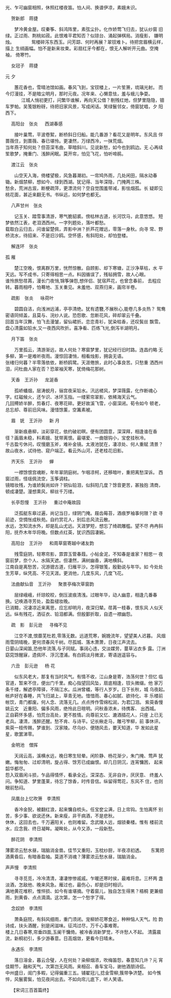 <!-- { "loadSidebar": true } -->
光、乍可幽窗相照，休照红楼夜笛。怕人间、换谱伊凉，素娥未识。　　　　 

　
贺新郎　蒋捷 

　　梦冷黄金屋。叹秦筝、斜鸿阵里，素弦尘扑。化作娇莺飞归去，犹认纱窗
旧绿。正过雨、荆桃如菽。此恨难平君知否？似琼台、涌起弹棋局。消瘦影，
嫌明烛。
　 
　　 鸳楼碎泻东西玉。问芳踪、何时再展？翠钗难卜。待把宫眉横云样，描上
生绡画幅。怕不是新来妆束。彩扇红牙今都在，恨无人解听开元曲。空掩袖，
倚寒竹。 

　
女冠子　蒋捷

元 夕 

　　蕙花香也，雪晴池馆如画。春风飞到，宝钗楼上，一片笙箫，琉璃光射。
而今灯漫挂，不是暗尘明月，那时元夜。况年来、心懒意怯，羞与蛾儿争耍。
　 
　　 江城人悄初更打，问繁华谁解，再向天公借？剔残红灺，但梦里隐隐，钿
车罗帕。吴笺银粉砑，待把旧家风景，写成闲话。笑绿鬟邻女，倚窗犹唱，夕
阳西下。　　　　　　　　　　　　　　　　　　　　　　　　　　　　　　 

　
高阳台　张炎
　 
西湖春感 

　　接叶巢莺，平波卷絮，断桥斜日归船。能几番游？看花又是明年。东风且
伴蔷薇住，到蔷薇、春已堪怜。更凄然，万绿西冷，一抹荒烟。　　　　　　
　 
　　 当年燕子知何处？但苔深韦曲，草暗斜川。见说新愁，如今也到鸥边。无
心再续笙歌梦，掩重门、浅醉闲眠。莫开帘，怕见飞花，怕听啼鹃。　　　　 

　
渡江云　张炎 

　　山空天入海，倚楼望极，风急暮潮初。一帘鸠外雨，几处闲田，隔水动春
锄。新烟禁柳，想如今、绿到西湖。犹记得、当年深隐，门掩两三株。　　　
　 
　　 愁余，荒洲古溆，断梗疏萍，更漂流何？空自觉围羞带减，影怯烟孤。长
疑即见桃花面，甚近来翻无书。书纵远，如何梦也都无。　　　　　　　　　 

　
八声甘州　张炎 

　　记玉关、踏雪事清游，寒气脆貂裘。傍枯林古道，长河饮马，此意悠悠。
短梦依然江表，老泪洒西州。一字列题处，落叶都愁。　　　　　　　　　　
　 
　　 载取白云归去，问谁留楚佩，弄影中洲？折芦花赠远，零落一身秋。向寻
常、野桥流水，待招来、不是旧沙鸥。空怀感，有斜阳处，却怕登楼。　　　 

　
解连环　张炎

孤 雁 

　　楚江空晚，恨离群万里，恍然惊散。自顾影、却下寒塘，正沙净草枯，水
平天远。写不成书，只寄得相思一点。料因循误了，残毡拥雪，故人心眼。　
　 
　　 谁怜旅愁荏苒，漫长门夜悄,锦筝弹怨,想伴侣、犹宿芦花，也曾念春前，
去程应转。暮雨相呼，怕蓦地、玉关重见。未羞他、双燕归来，画帘半卷。　 

　
疏影　张炎
　 
咏荷叶 

　　碧圆自洁，向浅洲远浦，亭亭清绝。犹有遗簪,不展秋心,能卷几多炎热？
鸳鸯密语同倾盖，且莫与、浣纱人说。恐怨歌、忽断花风，碎却翠云千叠。　
　 
　　 回首当年汉舞，怕飞去漫皱，留仙裙折。恋恋青衫，犹染枯香，还叹鬓丝
飘雪。盘心清露如铅水,又一夜西风吹折。喜净看、匹练飞光,倒泻半湖明月。 

　
月下笛　张炎 

　　万里孤云，清游渐远，故人何处？寒窗梦里，犹记经行旧时路。连昌约略
无多柳，第一是难听夜雨。漫惊回凄悄，相看烛影，拥衾无语。　　　　　　
　 
　　 张绪归何暮？半零落依依，断桥鸥鹭。天涯倦旅，此时心事良苦。只愁重
洒西州泪，问杜曲人家在否？恐翠袖天寒，犹倚梅花那树。　　　　　　　　 

　
天香　王沂孙
　 
龙涎香 

　　孤峤蟠烟，层涛蜕月，骊宫夜采铅水。汛远槎风，梦深薇露，化作断魂心
字。红磁候火，还乍识、冰环玉指。一缕萦帘翠影，依稀海天云气。　　　　
　 
　　 几回殢娇半醉，剪春灯、夜寒花碎。更好故溪飞雪，小窗深闭。荀令如今
顿老，总忘却、尊前旧风味。漫惜馀薰，空篝素被。　　　　　　　　　　　 

　
眉　妩　王沂孙
　 
新 月 

　　渐新痕悬柳，淡彩穿花，依约破初暝。便有团圆意，深深拜，相逢谁在香
径？画眉未稳，料素娥、犹带离恨。最堪爱、一曲银钩小，宝奁挂秋冷。　　
　 
　　 千古盈亏休问，叹慢磨玉斧，难补金镜。太液池犹在，凄凉处、何人重赋
清景？故山夜水，试待他、窥户端正。看云外山河，还老桂花旧影。　　　　 

　
齐天乐　王沂孙
　 
蝉 

　　一襟馀恨宫魂断，年年翠阴庭树。乍咽凉柯，还移暗叶，重把离愁深诉。
西窗过雨，怪瑶佩流空，玉筝调柱。　　　　　　　　　　　　　　　　　　
　 
　　 镜暗妆残，为谁娇鬓尚如许？铜仙铅泪，似斜阳几度？馀音更苦，甚独抱
清商，顿成凄楚。漫想熏风，柳丝千万缕。　　　　　　　　　　　　　　　 

　
长亭怨慢　王沂孙
　 
重过中庵故园 

　　泛孤艇东皋过遍，尚记当日，绿阴门掩。屐齿莓苔，酒痕罗袖事何限？欲
寻前迹，空惆怅成秋苑。自约赏花人，别后总风流云散。　　　　　　　　　
　 
　　 水远，怎知流水外，却是乱山尤远。天涯梦短，想忘了绮疏雕槛。望不尽
冉冉斜阳，抚乔木年华将晚。但数点红英，犹识西园凄婉。　　　　　　　　 

　
高阳台　王沂孙
　 
和周草窗寄越中诸友韵 

　　残雪庭阴，轻寒帘影，霏霏玉管春葭。小帖金泥，不知春是谁家？相思一
夜窗前梦，奈个人、水隔天遮。但凄然，满树幽香，满地横斜。　　　　　　
　 
　　 江南自是离愁苦，况游骢古道，归雁平沙。怎得银笺，殷勤说与年华。如
今处处生芳草，纵凭高、不见天涯。更消他，几度东风，几度飞花。　　　　 

　
法曲献仙音　王沂孙
　 
聚景亭梅次草窗韵 

　　层绿峨峨，纤琼皎皎，倒压波痕清浅。过眼年华，动人幽意，相逢几番春
换。记唤酒寻芳处，盈盈褪妆晚。　　　　　　　　　　　　　　　　　　　
　 
　　 已消黯，况凄凉近来离思，应忘却明月，夜深归辇。荏苒一枝春，恨东风
人似天远。纵有残花，洒征衣、铅泪都满。但殷鄞折取，自遗一襟幽怨。　　 

　
疏　影　彭元逊
　 
寻梅不见 

　　江空不渡,恨蘼芜杜若,零落无数。远道荒寒，婉娩流年，望望美人迟暮。
风烟雨雪阴晴晚，更何须春风千树。尽孤城、落木萧萧，日夜江声流去。　　
　 
　　 日晏山深闻笛,恐他年流落,与子同赋。事阔心违，交淡媒劳，蔓草沾衣多
露。汀洲窈窕馀醒寐，遗佩环、浮沉澧浦。有白鸥淡月微波，寄语逍遥容与。 

　
六丑　彭元逊
　 
杨 花 

　　似东风老大，那复有当时风气。有情不收，江山身是寄，浩荡何世？但忆
临官道，暂来不住，便出门千里。痴心指望回风坠，扇底相逢，钗头微缀。他
家万条千缕，解遮亭障驿，不隔江水。瓜洲曾檥，等行人岁岁。日下长秋，城
乌夜起。　　　　　　　　　　　　　　　　　　　　　　　　　　　　　　
　　 
　　 帐庐好在春睡，共飞归湖上，草青无地。愔愔雨、春心如腻、欲待化、丰
乐楼前帐饮，青门都废。何人念、流落无几。点点抟作雪绵松润，为君囗泪。
紫萸香慢姚云文　近重阳、偏多风雨，绝怜此日暄明。问秋香浓未，待携客、
出西城。　　　　　　　　　　　　　　　　　　　　　　　　　　　　　　
　　 
　　 正自羁怀多感，怕荒台高处，更不胜情。向尊前又忆、漉酒插花人，只座
上已无老兵。凄清，浅醉还醒。愁不肯、与诗平。记长楸走马，雕弓笮柳，前
事休评。紫萸一枝传赐，梦谁到、汉家陵。尽乌纱、便随风去，要天知道，华
发如此星星，歌罢涕零。　　　　　　　　　　　　　　　　　　　　　　　 

　
金明池　僧挥 

　　天阔云高，溪横水远，晚日寒生轻晕。闲阶静、杨花渐少，朱门掩、莺声
犹嫩。悔匆匆、过却清明，旋占得、馀芳已成幽恨。却几日阴沉，连宵慵困，
起来韶华都尽。　　　　　　　　　　　　　　　　　　　　　　　　　　　
　 
　　 怨入双眉闲斗损，乍品得情怀，看承全近。深深态、无非自许，厌厌意、
终羞人问。争知道、梦里蓬莱，待忘了馀香，时传音信。纵留得莺花，东风不
住，也则眼前愁闷。　　　　　　　　　　　　　　　　　　　　　　　　　 

　
凤凰台上忆吹箫　李清照 

　　香冷金猊，被翻红浪，起来慵自梳头。任宝奁尘满，日上帘钩。生怕离怀
别苦，多少事、欲说还休。新来瘦，非干病酒，不是悲秋。　　　　　　　　
　 
　　 休休，这回去也，千万遍阳关，也则难留。念武陵人远，烟锁秦楼。惟有
楼前流水，应念我、终日凝眸。凝眸处，从今又添，一段新愁。　　　　　　 

　
醉花阴　李清照 

薄雾浓云愁水昼，瑞脑消金兽。佳节又重阳，玉枕纱厨，半夜凉初透。 
　 
东篱把酒黄昏后，有暗香盈袖。莫道不消魂？薄雾浓云愁水昼，瑞脑消金。 

声声慢　李清照 

　　寻寻觅觅，冷冷清清，凄凄惨惨戚戚。乍暖还寒时侯，最难将息。三杯两
盏淡酒，怎敌他、晚来风急。雁过也，最伤心，却是旧时相识。　　　　　　
　 
　　 满地黄花堆积，惟悴损、如今有谁堪摘。守着窗儿，独自怎生得黑？梧桐
更兼细雨，到黄昏、点点滴滴。这次第，怎一个愁字了得。　　　　　　　　 

　
念奴娇　李清照 

　　萧条庭院，有斜风细雨，重门须闭。宠柳娇花寒食近，种种恼人天气。险
韵诗成，扶头酒醒，别是闲滋味。征鸿过尽，万千心事难寄。　　　　　　　
　 
　　 楼上几日春寒,帘垂四面,玉阑干慵倚。被冷香消新梦觉，不许愁人不起。
清露晨流，新桐初引，多少游春意。日高烟敛，更看今日晴未。　　　　　　 

　
永遇乐　李清照 

　　落日溶金，暮云合璧，人在何处？染柳烟浓，吹梅笛怨，春意知几许？元
宵佳期节，融和天气，次第岂无风雨。来相召、香车宝马，谢他酒朋诗侣。　
　 
　　 中州盛日，闺门多暇，记得偏重三五。铺翟冠儿,捻金雪柳,簇带争济楚。
如今憔悴，风鬟雾鬓，怕见夜间出去。不如向帘儿底下，听人笑语。　　　　 

　
【宋词三百首篇终】
